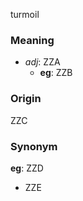 turmoil
### Meaning
+ _adj_: ZZA
    + __eg__: ZZB

### Origin

ZZC

### Synonym

__eg__: ZZD

+ ZZE


